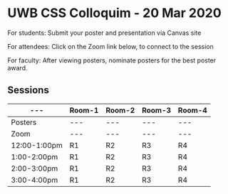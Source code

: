 # UWB CSS Colloquim - 20 Mar 2020

For students: Submit your poster and presentation via Canvas site

For attendees: Click on the Zoom link below, to connect to the session

For faculty: After viewing posters, nominate posters for the best poster award.

## Sessions

|---          | Room-1 | Room-2 | Room-3 | Room-4 |
|---          | ---    | ---    | ---    | ---    | 
|Posters      | ---    | ---    | ---    | ---    | 
|Zoom      | ---    | ---    | ---    | ---    | 
|12:00-1:00pm | R1     | R2     | R3     | R4 |
|1:00-2:00pm  | R1     | R2     | R3     | R4 |
|2:00-3:00pm  | R1     | R2     | R3     | R4 |
|3:00-4:00pm  | R1     | R2     | R3     | R4 |

